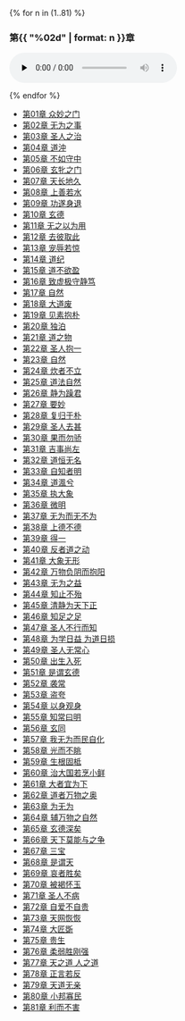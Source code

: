 <!-- === Dao De Jing · 81 Chapter Audio Players === -->
{% for n in (1..81) %}
### 第{{ "%02d" | format: n }}章
<audio controls preload="none">
  <source src="audio/{{ "%02d" | format: n }}.mp3" type="audio/mpeg">
  您的浏览器不支持 audio 标签。
</audio>

{% endfor %}
<!-- === /End Audio Players === -->
<ul>
<li><a href="01">第01章 众妙之门</a></li>
<li><a href="02">第02章 无为之事</a></li>
<li><a href="03">第03章 圣人之治</a></li>
<li><a href="04">第04章 道沖</a></li>
<li><a href="05">第05章 不如守中</a></li>
<li><a href="06">第06章 玄牝之门</a></li>
<li><a href="07">第07章 天长地久</a></li>
<li><a href="08">第08章 上善若水</a></li>
<li><a href="09">第09章 功遂身退</a></li>
<li><a href="10">第10章 玄德</a></li>
<li><a href="11">第11章 无之以为用</a></li>
<li><a href="12">第12章 去彼取此</a></li>
<li><a href="13">第13章 宠辱若惊</a></li>
<li><a href="14">第14章 道纪</a></li>
<li><a href="15">第15章 道不欲盈</a></li>
<li><a href="16">第16章 致虚极守静笃</a></li>
<li><a href="17">第17章 自然</a></li>
<li><a href="18">第18章 大道废</a></li>
<li><a href="19">第19章 见素抱朴</a></li>
<li><a href="20">第20章 独泊</a></li>
<li><a href="21">第21章 道之物</a></li>
<li><a href="22">第22章 圣人抱一</a></li>
<li><a href="23">第23章 自然</a></li>
<li><a href="24">第24章 炊者不立</a></li>
<li><a href="25">第25章 道法自然</a></li>
<li><a href="26">第26章 静为躁君</a></li>
<li><a href="27">第27章 要妙</a></li>
<li><a href="28">第28章 复归于朴</a></li>
<li><a href="29">第29章 圣人去甚</a></li>
<li><a href="30">第30章 果而勿骄</a></li>
<li><a href="31">第31章 吉事尚左</a></li>
<li><a href="32">第32章 道恒无名</a></li>
<li><a href="33">第33章 自知者明</a></li>
<li><a href="34">第34章 道渢兮</a></li>
<li><a href="35">第35章 执大象</a></li>
<li><a href="36">第36章 微明</a></li>
<li><a href="37">第37章 无为而无不为</a></li>
<li><a href="38">第38章 上德不德</a></li>
<li><a href="39">第39章 得一</a></li>
<li><a href="40">第40章 反者道之动</a></li>
<li><a href="41">第41章 大象无形</a></li>
<li><a href="42">第42章 万物负阴而抱阳</a></li>
<li><a href="43">第43章 无为之益</a></li>
<li><a href="44">第44章 知止不殆</a></li>
<li><a href="45">第45章 清静为天下正</a></li>
<li><a href="46">第46章 知足之足</a></li>
<li><a href="47">第47章 圣人不行而知</a></li>
<li><a href="48">第48章 为学日益 为道日损</a></li>
<li><a href="49">第49章 圣人无常心</a></li>
<li><a href="50">第50章 出生入死</a></li>
<li><a href="51">第51章 是谓玄德</a></li>
<li><a href="52">第52章 袭常</a></li>
<li><a href="53">第53章 盗夸</a></li>
<li><a href="54">第54章 以身观身</a></li>
<li><a href="55">第55章 知常曰明</a></li>
<li><a href="56">第56章 玄同</a></li>
<li><a href="57">第57章 我无为而民自化</a></li>
<li><a href="58">第58章 光而不眺</a></li>
<li><a href="59">第59章 生根固柢</a></li>
<li><a href="60">第60章 治大国若烹小鲜</a></li>
<li><a href="61">第61章 大者宜为下</a></li>
<li><a href="62">第62章 道者万物之奥</a></li>
<li><a href="63">第63章 为无为</a></li>
<li><a href="64">第64章 辅万物之自然</a></li>
<li><a href="65">第65章 玄德深矣</a></li>
<li><a href="66">第66章 天下莫能与之争</a></li>
<li><a href="67">第67章 三宝</a></li>
<li><a href="68">第68章 是谓天</a></li>
<li><a href="69">第69章 哀者胜矣</a></li>
<li><a href="70">第70章 被褐怀玉</a></li>
<li><a href="71">第71章 圣人不病</a></li>
<li><a href="72">第72章 自爱不自贵</a></li>
<li><a href="73">第73章 天网恢恢</a></li>
<li><a href="74">第74章 大匠斲</a></li>
<li><a href="75">第75章 贵生</a></li>
<li><a href="76">第76章 柔弱胜刚强</a></li>
<li><a href="77">第77章 天之道 人之道</a></li>
<li><a href="78">第78章 正言若反</a></li>
<li><a href="79">第79章 天道无亲</a></li>
<li><a href="80">第80章 小邦寡民</a></li>
<li><a href="81">第81章 利而不害</a></li>
</ul>
